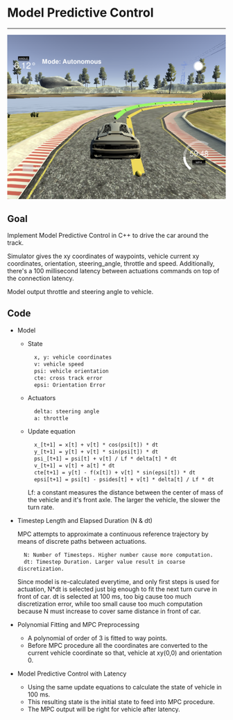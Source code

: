 # Model Predictive Control

---

![MPC driving](pic/tr.png)


## Goal
Implement Model Predictive Control in C++ to drive the car around the track.
 
Simulator gives the xy coordinates of waypoints, vehicle current xy coordinates, orientation,
steering_angle, throttle and speed. Additionally, there's a 100 millisecond latency between 
actuations commands on top of the connection latency.

Model output throttle and steering angle to vehicle.

## Code
* Model
    * State
      
            x, y: vehicle coordinates      
            v: vehicle speed
            psi: vehicle orientation
            cte: cross track error
            epsi: Orientation Error
    
    * Actuators
    
            delta: steering angle
            a: throttle
    
    * Update equation
          
            x_[t+1] = x[t] + v[t] * cos(psi[t]) * dt
            y_[t+1] = y[t] + v[t] * sin(psi[t]) * dt
            psi_[t+1] = psi[t] + v[t] / Lf * delta[t] * dt
            v_[t+1] = v[t] + a[t] * dt
            cte[t+1] = y[t] - f(x[t]) + v[t] * sin(epsi[t]) * dt
            epsi[t+1] = psi[t] - psides[t] + v[t] * delta[t] / Lf * dt

      Lf: a constant measures the distance between the center 
      of mass of the vehicle and it's front axle. The larger the vehicle, 
      the slower the turn rate.
    

* Timestep Length and Elapsed Duration (N & dt)
    
    MPC attempts to approximate a continuous reference trajectory by 
    means of discrete paths between actuations.

        N: Number of Timesteps. Higher number cause more computation.
        dt: Timestep Duration. Larger value result in coarse discretization.
      
  Since model is re-calculated everytime, and only first steps is used for 
  actuation, N*dt is selected just big enough to fit the next turn curve in front
  of car. dt is selected at 100 ms, too big cause too much discretization error,
  while too small cause too much computation because N must increase to cover same 
  distance in front of car.  
      
    

* Polynomial Fitting and MPC Preprocessing
    
    * A polynomial of order of 3 is fitted to way points.
    * Before MPC procedure all the coordinates are converted to the current vehicle coordinate
    so that, vehicle at xy(0,0) and orientation 0.

* Model Predictive Control with Latency
    
    * Using the same update equations to calculate the state of vehicle in 100 ms.
    * This resulting state is the initial state to feed into MPC procedure.
    * The MPC output will be right for vehicle after latency.
    
